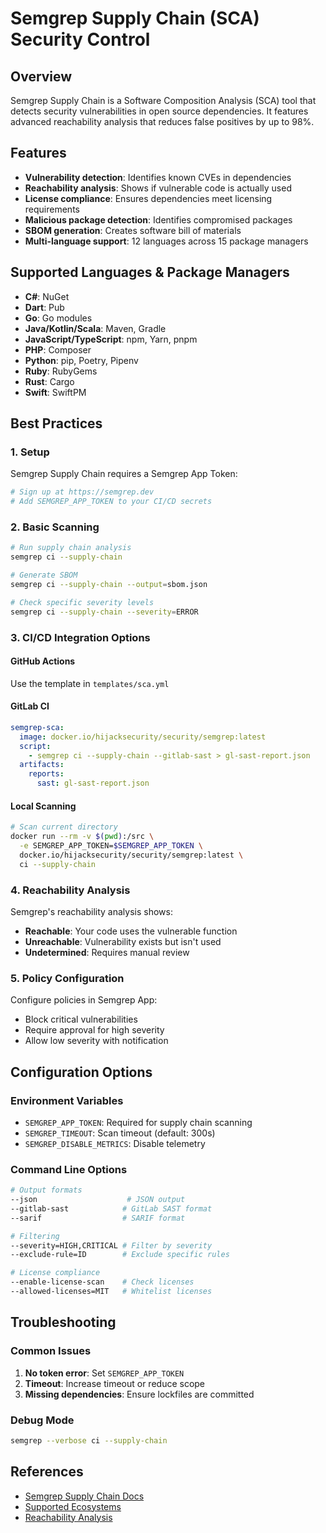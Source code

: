 # Semgrep Supply Chain (SCA) Security Control

## Overview
Semgrep Supply Chain is a Software Composition Analysis (SCA) tool that detects security vulnerabilities in open source dependencies. It features advanced reachability analysis that reduces false positives by up to 98%.

## Features
- **Vulnerability detection**: Identifies known CVEs in dependencies
- **Reachability analysis**: Shows if vulnerable code is actually used
- **License compliance**: Ensures dependencies meet licensing requirements
- **Malicious package detection**: Identifies compromised packages
- **SBOM generation**: Creates software bill of materials
- **Multi-language support**: 12 languages across 15 package managers

## Supported Languages & Package Managers
- **C#**: NuGet
- **Dart**: Pub
- **Go**: Go modules
- **Java/Kotlin/Scala**: Maven, Gradle
- **JavaScript/TypeScript**: npm, Yarn, pnpm
- **PHP**: Composer
- **Python**: pip, Poetry, Pipenv
- **Ruby**: RubyGems
- **Rust**: Cargo
- **Swift**: SwiftPM

## Best Practices

### 1. Setup
Semgrep Supply Chain requires a Semgrep App Token:
```bash
# Sign up at https://semgrep.dev
# Add SEMGREP_APP_TOKEN to your CI/CD secrets
```

### 2. Basic Scanning
```bash
# Run supply chain analysis
semgrep ci --supply-chain

# Generate SBOM
semgrep ci --supply-chain --output=sbom.json

# Check specific severity levels
semgrep ci --supply-chain --severity=ERROR
```

### 3. CI/CD Integration Options

#### GitHub Actions
Use the template in `templates/sca.yml`

#### GitLab CI
```yaml
semgrep-sca:
  image: docker.io/hijacksecurity/security/semgrep:latest
  script:
    - semgrep ci --supply-chain --gitlab-sast > gl-sast-report.json
  artifacts:
    reports:
      sast: gl-sast-report.json
```

#### Local Scanning
```bash
# Scan current directory
docker run --rm -v $(pwd):/src \
  -e SEMGREP_APP_TOKEN=$SEMGREP_APP_TOKEN \
  docker.io/hijacksecurity/security/semgrep:latest \
  ci --supply-chain
```

### 4. Reachability Analysis
Semgrep's reachability analysis shows:
- **Reachable**: Your code uses the vulnerable function
- **Unreachable**: Vulnerability exists but isn't used
- **Undetermined**: Requires manual review

### 5. Policy Configuration
Configure policies in Semgrep App:
- Block critical vulnerabilities
- Require approval for high severity
- Allow low severity with notification

## Configuration Options

### Environment Variables
- `SEMGREP_APP_TOKEN`: Required for supply chain scanning
- `SEMGREP_TIMEOUT`: Scan timeout (default: 300s)
- `SEMGREP_DISABLE_METRICS`: Disable telemetry

### Command Line Options
```bash
# Output formats
--json                    # JSON output
--gitlab-sast            # GitLab SAST format
--sarif                  # SARIF format

# Filtering
--severity=HIGH,CRITICAL # Filter by severity
--exclude-rule=ID        # Exclude specific rules

# License compliance
--enable-license-scan    # Check licenses
--allowed-licenses=MIT   # Whitelist licenses
```

## Troubleshooting

### Common Issues
1. **No token error**: Set `SEMGREP_APP_TOKEN`
2. **Timeout**: Increase timeout or reduce scope
3. **Missing dependencies**: Ensure lockfiles are committed

### Debug Mode
```bash
semgrep --verbose ci --supply-chain
```

## References
- [Semgrep Supply Chain Docs](https://semgrep.dev/docs/semgrep-supply-chain/)
- [Supported Ecosystems](https://semgrep.dev/docs/supported-languages/#semgrep-supply-chain)
- [Reachability Analysis](https://semgrep.dev/blog/2024/sca-reachability-analysis-methods/)